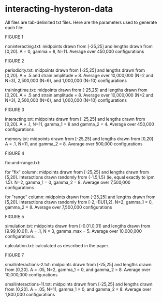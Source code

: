 # interacting-hysteron-data

All files are tab-delimited txt files. Here are the parameters used to generate each file:

FIGURE 1

noninteracting.txt: midpoints drawn from [-25,25] and lengths drawn from [0,20]. A = 0, gamma = 8, N=11. Average over 450,000 configurations


FIGURE 2

periodicity.txt: midpoints drawn from [-25,25] and lengths drawn from [0,20]. A = .5 and strain amplitude = 8. Average over 10,000,000 (N=2 and N=3), 2,500,000 (N=6), and 1,000,000 (N=10) configurations

trainingtime.txt: midpoints drawn from [-25,25] and lengths drawn from [0,20]. A = .5 and strain amplitude = 8. Average over 10,000,000 (N=2 and N=3), 2,500,000 (N=6), and 1,000,000 (N=10) configurations


FIGURE 3

interacting.txt: midpoints drawn from [-25,25] and lengths drawn from [0,20]. A = .1, N=11, gamma_1 = 8 and gamma_2 = 4. Average over 450,000 configurations

memory.txt: midpoints drawn from [-25,25] and lengths drawn from [0,20]. A = .1, N=11, and gamma_2 = 8. Average over 500,000 configurations


FIGURE 4

fix-and-range.txt: 

for "fix" column: midpoints drawn from [-25,25] and lengths drawn from [5,20]. Interactions drawn randomly from {-1.5,1.5} (ie, equal exactly to \pm 1.5). N=2, gamma_1 = 0, gamma_2 = 8. Average over 7,500,000 configurations

for "range" column: midpoints drawn from [-25,25] and lengths drawn from [5,20]. Interactions drawn randomly from [-2,-1]U[1,2]. N=2, gamma_1 = 0, gamma_2 = 8. Average over 7,500,000 configurations


FIGURE 5

simulation.txt: midpoints drawn from [-0.01,0.01] and lengths drawn from [9.99,10.01]. A = .1, N = 3, gamma_max = 5. Average over 10,000,000 configurations. 

calculation.txt: calculated as described in the paper.


FIGURE 7

smallinteractions-2.txt: midpoints drawn from [-25,25] and lengths drawn from [0,20]. A = .05, N=2, gamma_1 = 0, and gamma_2 = 8. Average over 10,000,000 configurations

smallinteractions-11.txt: midpoints drawn from [-25,25] and lengths drawn from [0,20]. A = .05, N=11, gamma_1 = 0, and gamma_2 = 8. Average over 1,800,000 configurations
